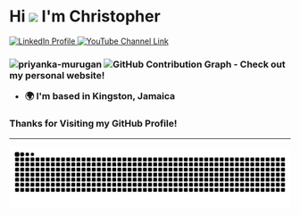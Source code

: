 Hi ![](https://user-images.githubusercontent.com/18350557/176309783-0785949b-9127-417c-8b55-ab5a4333674e.gif) I'm Christopher
========================================================================================================================================


<p align="">
    <a href="https://www.linkedin.com/in/christopher-jc-thomas/" rel="nofollow">
        <img 
        src="https://img.shields.io/badge/linkedin-%230077B5.svg?style=for-the-badge&logo=linkedin&logoColor=white" 
        alt="LinkedIn Profile" 
        style="max-width: 100%;">
    </a>
    <a href="https://youtube.com/c/" rel="nofollow">
        <img 
        src="https://img.shields.io/badge/YouTube-FF0000?style=for-the-badge&logo=YouTube&logoColor=white" 
        alt="YouTube Channel Link" 
        style="max-width: 100%;">
    </a>
</p>
<h3 align="left">
  <img src="https://komarev.com/ghpvc/?username=priyanka-murugan" alt="priyanka-murugan">
  <a 
    <img src="https://hits.seeyoufarm.com/api/count/incr/badge.svg?url=https%3A%2F%2Fpriyanka-murugan.github.io&count_bg=%2379C83D&title_bg=%23555555&icon=&icon_color=%23E7E7E7&title=hits&edge_flat=false"/>
  </a>
<img src="https://gist.github.com/chrisjcthomas/6ebe5772ce5dfdf5136142859f07b133" alt="GitHub Contribution Graph">
- Check out my personal website!
    
- 🌍  I'm based in Kingston, Jamaica

### Thanks for Visiting my GitHub Profile!

---
<p align="center">
<img src="https://github.com/VishwaGauravIn/VishwaGauravIn/blob/output/github-contribution-grid-snake-dark.svg">
</p>

<!---
chrisjcthomas/chrisjcthomas is a ✨ special ✨ repository because its `README.md` (this file) appears on your GitHub profile.
You can click the Preview link to take a look at your changes.
--->
